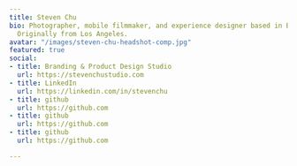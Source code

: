 ```yaml
---
title: Steven Chu
bio: Photographer, mobile filmmaker, and experience designer based in Brooklyn, NY.
  Originally from Los Angeles.
avatar: "/images/steven-chu-headshot-comp.jpg"
featured: true
social:
- title: Branding & Product Design Studio
  url: https://stevenchustudio.com
- title: LinkedIn
  url: https://linkedin.com/in/stevenchu
- title: github
  url: https://github.com
- title: github
  url: https://github.com
- title: github
  url: https://github.com

---
```

